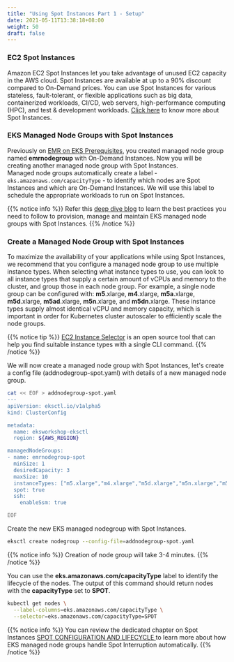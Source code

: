 ```yaml
---
title: "Using Spot Instances Part 1 - Setup"
date: 2021-05-11T13:38:18+08:00
weight: 50
draft: false
---
```


### EC2 Spot Instances

Amazon EC2 Spot Instances let you take advantage of unused EC2 capacity in the AWS cloud. Spot Instances are available at up to a 90% discount compared to On-Demand prices. You can use Spot Instances for various stateless, fault-tolerant, or flexible applications such as big data, containerized workloads, CI/CD, web servers, high-performance computing (HPC), and test & development workloads.
[Click here](https://aws.amazon.com/ec2/spot/) to know more about Spot Instances.

### EKS Managed Node Groups with Spot Instances

Previously on [EMR on EKS Prerequisites](/advanced/430_emr_on_eks/prereqs/#create-eks-managed-node-group), you created managed node group named **emrnodegroup** with On-Demand Instances. Now you will be creating another managed node group with Spot Instances.  
Managed node groups automatically create a label - `eks.amazonaws.com/capacityType` - to identify which nodes are Spot Instances and which are On-Demand Instances. We will use this label to schedule the appropriate workloads to run on Spot Instances.

{{% notice info %}}
Refer this [deep dive blog](https://aws.amazon.com/blogs/containers/amazon-eks-now-supports-provisioning-and-managing-ec2-spot-instances-in-managed-node-groups/) to learn the best practices you need to follow to provision, manage and maintain EKS managed node groups with Spot Instances.
{{% /notice %}}


### Create a Managed Node Group with Spot Instances

To maximize the availability of your applications while using Spot Instances, we recommend that you configure a managed node group to use multiple instance types. When selecting what instance types to use, you can look to all instance types that supply a certain amount of vCPUs and memory to the cluster, and group those in each node group.
For example, a single node group can be configured with: **m5**.xlarge, **m4**.xlarge, **m5a**.xlarge, **m5d**.xlarge, **m5ad**.xlarge, **m5n**.xlarge, and **m5dn**.xlarge. These instance types supply almost identical vCPU and memory capacity, which is important in order for Kubernetes cluster autoscaler to efficiently scale the node groups.

{{% notice tip %}}
[EC2 Instance Selector](https://github.com/aws/amazon-ec2-instance-selector) is an open source tool that can help you find suitable instance types with a single CLI command. 
{{% /notice %}}


We will now create a managed node group with Spot Instances, let's create a config file (addnodegroup-spot.yaml) with details of a new managed node group. 

```sh
cat << EOF > addnodegroup-spot.yaml
---
apiVersion: eksctl.io/v1alpha5
kind: ClusterConfig

metadata:
  name: eksworkshop-eksctl
  region: ${AWS_REGION}

managedNodeGroups:
- name: emrnodegroup-spot
  minSize: 1
  desiredCapacity: 3
  maxSize: 10
  instanceTypes: ["m5.xlarge","m4.xlarge","m5d.xlarge","m5n.xlarge","m5dn.xlarge","m5a.xlarge","m5ad.xlarge"]
  spot: true
  ssh:
    enableSsm: true

EOF
```
Create the new EKS managed nodegroup with Spot Instances. 

```sh
eksctl create nodegroup --config-file=addnodegroup-spot.yaml
```
{{% notice info %}}
Creation of node group will take 3-4 minutes. 
{{% /notice %}}

You can use the **eks.amazonaws.com/capacityType** label to identify the lifecycle of the nodes. The output of this command should return nodes with the **capacityType** set to **SPOT**.

```bash
kubectl get nodes \
  --label-columns=eks.amazonaws.com/capacityType \
  --selector=eks.amazonaws.com/capacityType=SPOT
```
{{% notice info %}}
You can review the dedicated chapter on Spot Instances  [SPOT CONFIGURATION AND LIFECYCLE
](/beginner/150_spotnodegroups/spotlifecycle/) to learn more about how EKS managed node groups handle Spot Interruption automatically.
{{% /notice %}}